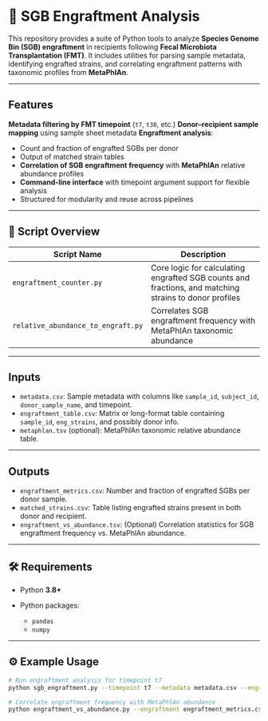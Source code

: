 # 🧬 SGB Engraftment Analysis

This repository provides a suite of Python tools to analyze **Species Genome Bin (SGB) engraftment** in recipients following **Fecal Microbiota Transplantation (FMT)**. It includes utilities for parsing sample metadata, identifying engrafted strains, and correlating engraftment patterns with taxonomic profiles from **MetaPhlAn**.

---

## Features

 **Metadata filtering by FMT timepoint** (`t7`, `t30`, etc.)
 **Donor–recipient sample mapping** using sample sheet metadata
 **Engraftment analysis**:

  * Count and fraction of engrafted SGBs per donor
  * Output of matched strain tables
  *  **Correlation of SGB engraftment frequency** with **MetaPhlAn** relative abundance profiles
  *  **Command-line interface** with timepoint argument support for flexible analysis
  *  Structured for modularity and reuse across pipelines

---

## 📂 Script Overview

| Script Name                       | Description                                                                                           |
| --------------------------------- | ----------------------------------------------------------------------------------------------------- |
| `engraftment_counter.py`          | Core logic for calculating engrafted SGB counts and fractions, and matching strains to donor profiles |
| `relative_abundance_to_engraft.py`| Correlates SGB engraftment frequency with MetaPhlAn taxonomic abundance                               |

---

## Inputs

* `metadata.csv`: Sample metadata with columns like `sample_id`, `subject_id`, `donor_sample_name`, and timepoint.
* `engraftment_table.csv`: Matrix or long-format table containing `sample_id`, `eng_strains`, and possibly donor info.
* `metaphlan.tsv` (optional): MetaPhlAn taxonomic relative abundance table.

---

## Outputs

* `engraftment_metrics.csv`: Number and fraction of engrafted SGBs per donor sample.
* `matched_strains.csv`: Table listing engrafted strains present in both donor and recipient.
* `engraftment_vs_abundance.tsv`: (Optional) Correlation statistics for SGB engraftment frequency vs. MetaPhlAn abundance.

---

## 🛠️ Requirements

* Python **3.8+**
* Python packages:

  * `pandas`
  * `numpy`

---

## ⚙️ Example Usage

```bash
# Run engraftment analysis for timepoint t7
python sgb_engraftment.py --timepoint t7 --metadata metadata.csv --engraftment engraftment_table.csv

# Correlate engraftment frequency with MetaPhlAn abundance
python engraftment_vs_abundance.py --engraftment engraftment_metrics.csv --metaphlan metaphlan.tsv
```

